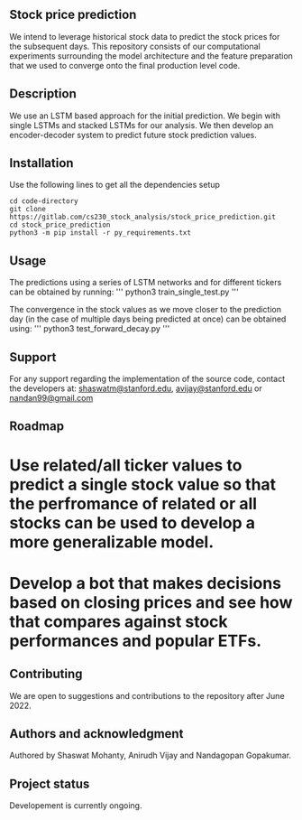 ## Stock price prediction
We intend to leverage historical stock data to predict the stock prices for the subsequent days. This repository consists of our computational experiments surrounding the model architecture and the feature preparation that we used to converge onto the final production level code.

## Description
We use an LSTM based approach for the initial prediction. We begin with single LSTMs and stacked LSTMs for our analysis. We then develop an encoder-decoder system to predict future stock prediction values. 


## Installation
Use the following lines to get all the dependencies setup

```
cd code-directory
git clone https://gitlab.com/cs230_stock_analysis/stock_price_prediction.git
cd stock_price_prediction
python3 -m pip install -r py_requirements.txt
```

## Usage
The predictions using a series of LSTM networks and for different tickers can be obtained by running:
'''
python3 train_single_test.py
'''

The convergence in the stock values as we move closer to the prediction day (in the case of multiple days being predicted at once) can be obtained using:
'''
python3 test_forward_decay.py
'''

## Support
For any support regarding the implementation of the source code, contact the developers at: shaswatm@stanford.edu, avijay@stanford.edu or nandan99@gmail.com

## Roadmap
# Use related/all ticker values to predict a single stock value so that the perfromance of related or all stocks can be used to develop a more generalizable model.
# Develop a bot that makes decisions based on closing prices and see how that compares against stock performances and popular ETFs. 


## Contributing
We are open to suggestions and contributions to the repository after June 2022.

## Authors and acknowledgment
Authored by Shaswat Mohanty, Anirudh Vijay and Nandagopan Gopakumar.


## Project status
Developement is currently ongoing.
